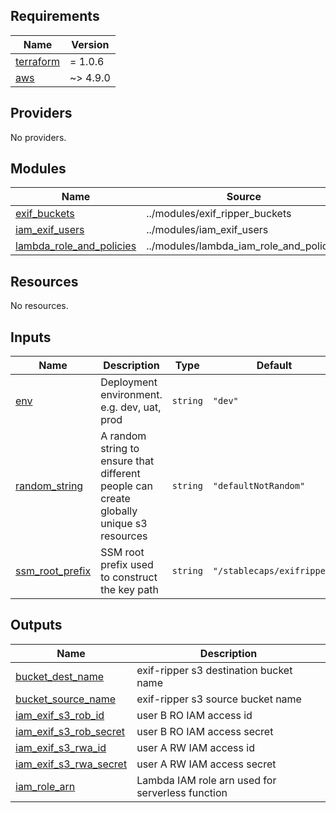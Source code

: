 <!-- BEGIN_TF_DOCS -->
## Requirements

| Name | Version |
|------|---------|
| <a name="requirement_terraform"></a> [terraform](#requirement\_terraform) | = 1.0.6 |
| <a name="requirement_aws"></a> [aws](#requirement\_aws) | ~> 4.9.0 |

## Providers

No providers.

## Modules

| Name | Source | Version |
|------|--------|---------|
| <a name="module_exif_buckets"></a> [exif\_buckets](#module\_exif\_buckets) | ../modules/exif_ripper_buckets | n/a |
| <a name="module_iam_exif_users"></a> [iam\_exif\_users](#module\_iam\_exif\_users) | ../modules/iam_exif_users | n/a |
| <a name="module_lambda_role_and_policies"></a> [lambda\_role\_and\_policies](#module\_lambda\_role\_and\_policies) | ../modules/lambda_iam_role_and_policies | n/a |

## Resources

No resources.

## Inputs

| Name | Description | Type | Default | Required |
|------|-------------|------|---------|:--------:|
| <a name="input_env"></a> [env](#input\_env) | Deployment environment. e.g. dev, uat, prod | `string` | `"dev"` | no |
| <a name="input_random_string"></a> [random\_string](#input\_random\_string) | A random string to ensure that different people can create globally unique s3 resources | `string` | `"defaultNotRandom"` | no |
| <a name="input_ssm_root_prefix"></a> [ssm\_root\_prefix](#input\_ssm\_root\_prefix) | SSM root prefix used to construct the key path | `string` | `"/stablecaps/exifripper"` | no |

## Outputs

| Name | Description |
|------|-------------|
| <a name="output_bucket_dest_name"></a> [bucket\_dest\_name](#output\_bucket\_dest\_name) | exif-ripper s3 destination bucket name |
| <a name="output_bucket_source_name"></a> [bucket\_source\_name](#output\_bucket\_source\_name) | exif-ripper s3 source bucket name |
| <a name="output_iam_exif_s3_rob_id"></a> [iam\_exif\_s3\_rob\_id](#output\_iam\_exif\_s3\_rob\_id) | user B RO IAM access id |
| <a name="output_iam_exif_s3_rob_secret"></a> [iam\_exif\_s3\_rob\_secret](#output\_iam\_exif\_s3\_rob\_secret) | user B RO IAM access secret |
| <a name="output_iam_exif_s3_rwa_id"></a> [iam\_exif\_s3\_rwa\_id](#output\_iam\_exif\_s3\_rwa\_id) | user A RW IAM access id |
| <a name="output_iam_exif_s3_rwa_secret"></a> [iam\_exif\_s3\_rwa\_secret](#output\_iam\_exif\_s3\_rwa\_secret) | user A RW IAM access secret |
| <a name="output_iam_role_arn"></a> [iam\_role\_arn](#output\_iam\_role\_arn) | Lambda IAM role arn used for serverless function |
<!-- END_TF_DOCS -->